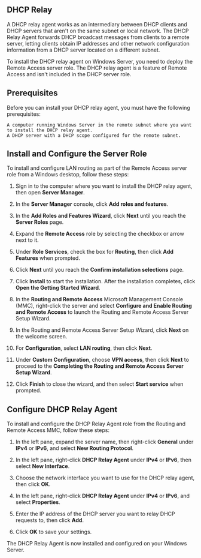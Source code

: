 ## DHCP Relay

A DHCP relay agent works as an intermediary between DHCP clients and DHCP servers that aren't on the same subnet or local network. The DHCP Relay Agent forwards DHCP broadcast messages from clients to a remote server, letting clients obtain IP addresses and other network configuration information from a DHCP server located on a different subnet.

To install the DHCP relay agent on Windows Server, you need to deploy the Remote Access server role. The DHCP relay agent is a feature of Remote Access and isn't included in the DHCP server role.

## Prerequisites

Before you can install your DHCP relay agent, you must have the following prerequisites:

    A computer running Windows Server in the remote subnet where you want to install the DHCP relay agent.
    A DHCP server with a DHCP scope configured for the remote subnet.

## Install and Configure the Server Role

To install and configure LAN routing as part of the Remote Access server role from a Windows desktop, follow these steps:

1. Sign in to the computer where you want to install the DHCP relay agent, then open **Server Manager**.

2. In the **Server Manager** console, click **Add roles and features**.

3. In the **Add Roles and Features Wizard**, click **Next** until you reach the **Server Roles** page.

4. Expand the **Remote Access** role by selecting the checkbox or arrow next to it.

5. Under **Role Services**, check the box for **Routing**, then click **Add Features** when prompted.

6. Click **Next** until you reach the **Confirm installation selections** page.

7. Click **Install** to start the installation. After the installation completes, click **Open the Getting Started Wizard**.

8. In the **Routing and Remote Access** Microsoft Management Console (MMC), right-click the server and select **Configure and Enable Routing and Remote Access** to launch the Routing and Remote Access Server Setup Wizard.

9. In the Routing and Remote Access Server Setup Wizard, click **Next** on the welcome screen.

10. For **Configuration**, select **LAN routing**, then click **Next**.

11. Under **Custom Configuration**, choose **VPN access**, then click **Next** to proceed to the **Completing the Routing and Remote Access Server Setup Wizard**.

12. Click **Finish** to close the wizard, and then select **Start service** when prompted.

## Configure DHCP Relay Agent

To install and configure the DHCP Relay Agent role from the Routing and Remote Access MMC, follow these steps:

1. In the left pane, expand the server name, then right-click **General** under **IPv4** or **IPv6**, and select **New Routing Protocol**.

2. In the left pane, right-click **DHCP Relay Agent** under **IPv4** or **IPv6**, then select **New Interface**.

3. Choose the network interface you want to use for the DHCP relay agent, then click **OK**.

4. In the left pane, right-click **DHCP Relay Agent** under **IPv4** or **IPv6**, and select **Properties**.

5. Enter the IP address of the DHCP server you want to relay DHCP requests to, then click **Add**.

6. Click **OK** to save your settings.

The DHCP Relay Agent is now installed and configured on your Windows Server.
